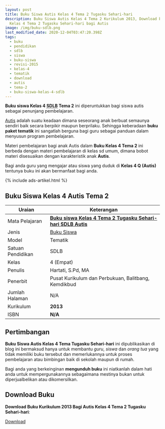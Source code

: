 ```yaml
---
layout: post
title: Buku Siswa Autis Kelas 4 Tema 2 Tugasku Sehari-hari
description: Buku Siswa Autis Kelas 4 Tema 2 Kurikulum 2013, Download buku
  Kelas 4 Tema 2 Tugasku Sehari-hari bagi Autis
image: /img/buku-sdlb.png
last_modified_date: 2020-12-04T03:47:20.398Z
tags:
  - buku
  - pendidikan
  - sdlb
  - siswa
  - buku-siswa
  - revisi-2015
  - kelas-4
  - tematik
  - download
  - autis
  - tema-2
  - buku-siswa-kelas-4-sdlb
---
```


**Buku siswa Kelas 4 <abbr title="Sekolah Dasar Luar Biasa">SDLB</abbr> Tema 2** ini diperuntukkan bagi siswa autis sebagai penunjang pembelajaran.

[Autis](/teori/apa-itu-autisme) adalah suatu keadaan dimana seseorang anak berbuat semaunya sendiri baik secara berpikir maupun berprilaku. Sehingga keberadaan **buku paket tematik** ini sangatlah berguna bagi guru sebagai panduan dalam menyusun program pembelajaran.

Materi pembelajaran bagi anak Autis dalam **Buku Kelas 4 Tema 2** ini berbeda dengan materi pembelajaran di kelas sd umum, dimana bobot materi disesuaikan dengan karakteristik anak **Autis**.

Bagi anda guru yang mengajar atau siswa yang duduk di **Kelas 4 Q (Autis)** tentunya buku ini akan bermanfaat bagi anda.

{% include ads-artikel.html %}

## Buku Siswa Kelas 4 Autis Tema 2 

|Uraian|Keterangan|
| --- | --- |
|Mata Pelajaran|<a href="/bse/buku-siswa-autis-kelas-4-tema-2-tugasku-sehari-hari" title="Buku siswa Kelas 4 Tema 2 Tugasku Sehari-hari SDLB Autis"><strong>Buku siswa Kelas 4 Tema 2 Tugasku Sehari-hari SDLB Autis</strong></a>|
|Jenis|<a href="/bse" title="Buku Siswa" target="_blank">Buku Siswa</a>|
|Model|Tematik|
|Satuan Pendidikan|SDLB|
|Kelas|4 (Empat)|
|Penulis|Hartati, S.Pd, MA|
|Penerbit|Pusat Kurikulum dan Perbukuan, Balitbang, Kemdikbud|
|Jumlah Halaman|N/A|
|Kurikulum|<strong>2013</strong>|
|ISBN|<strong>N/A</strong>|

## Pertimbangan
**Buku Siswa Autis Kelas 4 Tema Tugasku Sehari-hari** ini dipublikasikan di blog ini bermaksud hanya untuk membantu _guru_, _siswa_ dan _orang tua_ yang tidak memiliki buku tersebut dan memerlukannya untuk proses pembelajaran atau bimbingan baik di sekolah maupun di rumah.

Bagi anda yang berkeinginan <b>mengunduh buku</b> ini niatkanlah dalam hati anda untuk mempergunakannya sebagaimana mestinya bukan untuk diperjualbelikan atau dikomersilkan.
  
## Download Buku
**Download Buku Kurikulum 2013 Bagi Autis Kelas 4 Tema 2 Tugasku Sehari-hari**:
<p class="center"><a class="button download" href="https://docs.google.com/uc?export=download&id=1-1pkHY7XvwHrdftRMkjBfyubVN6lSn7n" rel="nofollow" target="_blank" title="Download Buku Siswa Autis Kelas 4 Tema Tugasku Sehari-hari">Download</a></p>

